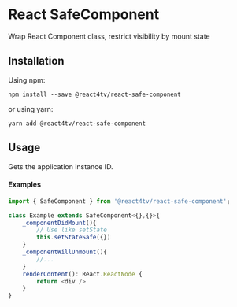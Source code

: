 # React SafeComponent


Wrap React Component class, restrict visibility by mount state



## Installation

Using npm:

```
npm install --save @react4tv/react-safe-component
```

or using yarn:

```
yarn add @react4tv/react-safe-component
```

## Usage

Gets the application instance ID.

#### Examples

```typescript
import { SafeComponent } from '@react4tv/react-safe-component';

class Example extends SafeComponent<{},{}>{
    _componentDidMount(){
        // Use like setState
        this.setStateSafe({})
    }
    _componentWillUnmount(){
        //...
    }
    renderContent(): React.ReactNode {
        return <div />
    }
}
```

